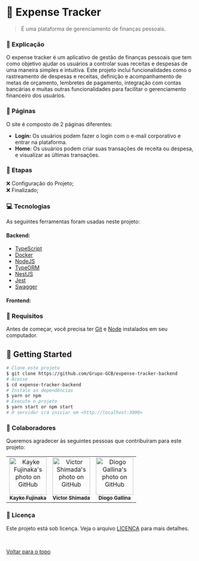 # 💸 Expense Tracker

> É uma plataforma de gerenciamento de finanças pessoais.

### 📄 Explicação

O expense tracker é um aplicativo de gestão de finanças pessoais que tem como objetivo ajudar os usuários a controlar suas receitas e despesas de uma maneira simples e intuitiva. Este projeto inclui funcionalidades como o rastreamento de despesas e receitas, definição e acompanhamento de metas de orçamento, lembretes de pagamento, integração com contas bancárias e muitas outras funcionalidades para facilitar o gerenciamento financeiro dos usuários.

### 📁 Páginas

O site é composto de 2 páginas diferentes:

- **Login:** Os usuários podem fazer o login com o e-mail corporativo e entrar na plataforma.
- **Home**: Os usuários podem criar suas transações de receita ou despesa, e visualizar as últimas transações.

### 🎯 Etapas

❌ Configuração do Projeto;\
❌ Finalizado;

### 💻 Tecnologias

As seguintes ferramentas foram usadas neste projeto:

#### Backend:

- [TypeScript](https://www.typescriptlang.org/)
- [Docker](https://www.docker.com/)
- [NodeJS](https://nodejs.org/en)
- [TypeORM](https://typeorm.io/)
- [NestJS](https://nestjs.com/)
- [Jest](https://jestjs.io/pt-BR/)
- [Swagger](https://swagger.io/)

#### Frontend:

### 🧾 Requisitos

Antes de começar, você precisa ter [Git](https://git-scm.com) e [Node](https://nodejs.org/en/) instalados em seu computador.

## :checkered_flag: Getting Started

```bash
# Clone este projeto
$ git clone https://github.com/Grupo-GCB/expense-tracker-backend
# Acesse
$ cd expense-tracker-backend
# Instale as dependências
$ yarn or npm
# Execute o projeto
$ yarn start or npm start
# O servidor irá iniciar em <http://localhost:3000>
```

### 🤝 Colaboradores

Queremos agradecer às seguintes pessoas que contribuíram para este projeto:

<table>
  <tr>
    <td align="center">
      <a href="#">
        <img src="https://avatars.githubusercontent.com/u/98772000?s=400&u=80de9af672be7f75cc7a546838552cf63d5b82fe&v=4" width="100px;" alt="Kayke Fujinaka's photo on GitHub"/><br>
        <sub>
          <b>Kayke Fujinaka</b>
        </sub>
      </a>
    </td>
        <td align="center">
      <a href="#">
        <img src="https://avatars.githubusercontent.com/u/104167280?s=400&u=2765013deddc1f9560f94c0bcb5d4cb381359647&v=4" width="100px;" border-radius='50%' alt="Victor Shimada's photo on GitHub"/><br>
        <sub>
          <b>Victor Shimada</b>
        </sub>
      </a>
    </td>
        <td align="center">
      <a href="#">
        <img src="https://avatars.githubusercontent.com/u/88459755?v=4" width="100px;" border-radius='50%' alt="Diogo Gallina's photo on GitHub"/><br>
        <sub>
          <b>Diogo Gallina</b>
        </sub>
      </a>
    </td>
  </tr>
</table>

### 📝 Licença

Este projeto está sob licença. Veja o arquivo [LICENÇA](LICENSE.md) para mais detalhes.

&#xa0;

<a href="#top">Voltar para o topo</a>
